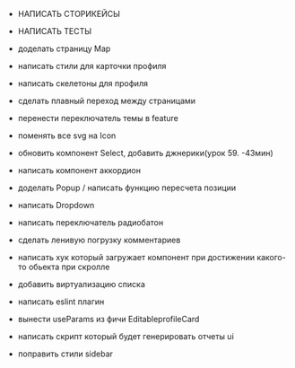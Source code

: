 - НАПИСАТЬ СТОРИКЕЙСЫ
- НАПИСАТЬ ТЕСТЫ

- доделать страницу Map
- написать стили для карточки профиля
- написать скелетоны для профиля
- сделать плавный переход между страницами
- перенести переключатель темы в feature
- поменять все svg на Icon
- обновить компонент Select, добавить джнерики(урок 59. -43мин)

- написать компонент аккордион
- доделать Popup / написать функцию пересчета позиции
- написать Dropdown
- написать переключатель радиобатон


- сделать ленивую погрузку комментариев
- написать хук который загружает компонент при достижении какого-то обьекта при скролле
- добавить виртуализацию списка
- написать eslint плагин
- вынести useParams из фичи EditableprofileCard
- написать скрипт который будет генерировать отчеты ui
- поправить стили sidebar